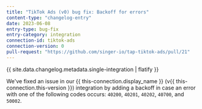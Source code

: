 ```yaml
---
title: "TikTok Ads (v0) bug fix: Backoff for errors"
content-type: "changelog-entry"
date: 2023-06-08
entry-type: bug-fix
entry-category: integration
connection-id: tiktok-ads
connection-version: 0
pull-request: "https://github.com/singer-io/tap-tiktok-ads/pull/21"
---
```

{{ site.data.changelog.metadata.single-integration | flatify }}

We've fixed an issue in our {{ this-connection.display_name }} (v{{ this-connection.this-version }}) integration by adding a backoff in case an error with one of the following codes occurs: `40200`, `40201`, `40202`, `40700`, and `50002`.
